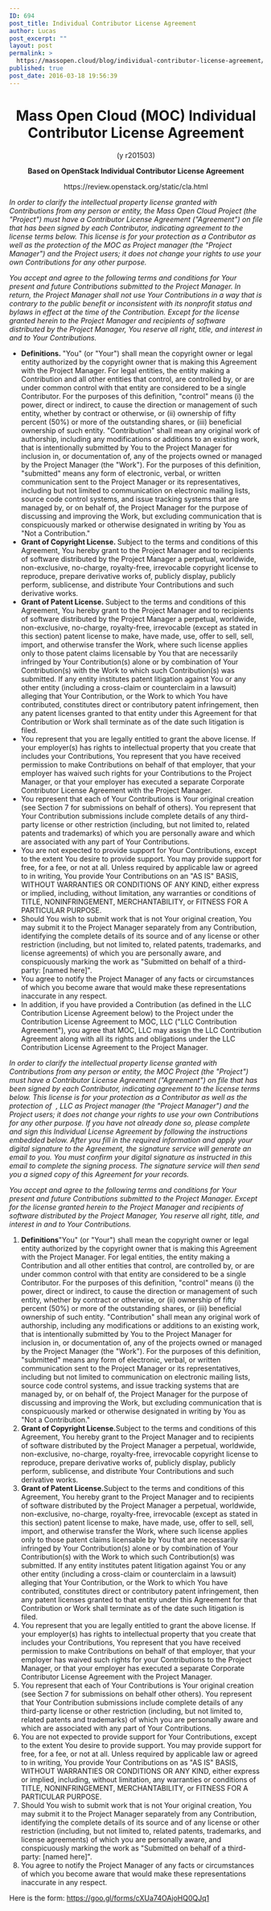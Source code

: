 ```yaml
---
ID: 694
post_title: Individual Contributor License Agreement
author: Lucas
post_excerpt: ""
layout: post
permalink: >
  https://massopen.cloud/blog/individual-contributor-license-agreement/
published: true
post_date: 2016-03-18 19:56:39
---
```

<h1 style="text-align: center;"><strong>Mass Open Cloud (MOC) Individual Contributor License Agreement</strong></h1>
<p style="text-align: center;">(y r201503)</p>
<p style="text-align: center;"><strong>Based on OpenStack Individual Contributor License Agreement</strong></p>
<p style="text-align: center;">https://review.openstack.org/static/cla.html</p>
<em>In order to clarify the intellectual property license granted with Contributions from any person or entity, the Mass Open Cloud Project (the "Project") must have a Contributor License Agreement ("Agreement") on file that has been signed by each Contributor, indicating agreement to the license terms below. This license is for your protection as a Contributor as well as the protection of the MOC as Project manager (the "Project Manager") and the Project users; it does not change your rights to use your own Contributions for any other purpose.</em>

<em>You accept and agree to the following terms and conditions for Your present and future Contributions submitted to the Project Manager. In return, the Project Manager shall not use Your Contributions in a way that is contrary to the public benefit or inconsistent with its nonprofit status and bylaws in effect at the time of the Contribution. Except for the license granted herein to the Project Manager and recipients of software distributed by the Project Manager, You reserve all right, title, and interest in and to Your Contributions.</em>
<ul>
 	<li><strong>Definitions</strong><strong>. </strong>"You" (or "Your") shall mean the copyright owner or legal entity authorized by the copyright owner that is making this Agreement with the Project Manager. For legal entities, the entity making a Contribution and all other entities that control, are controlled by, or are under common control with that entity are considered to be a single Contributor. For the purposes of this definition, "control" means (i) the power, direct or indirect, to cause the direction or management of such entity, whether by contract or otherwise, or (ii) ownership of fifty percent (50%) or more of the outstanding shares, or (iii) beneficial ownership of such entity. "Contribution" shall mean any original work of authorship, including any modifications or additions to an existing work, that is intentionally submitted by You to the Project Manager for inclusion in, or documentation of, any of the projects owned or managed by the Project Manager (the "Work"). For the purposes of this definition, "submitted" means any form of electronic, verbal, or written communication sent to the Project Manager or its representatives, including but not limited to communication on electronic mailing lists, source code control systems, and issue tracking systems that are managed by, or on behalf of, the Project Manager for the purpose of discussing and improving the Work, but excluding communication that is conspicuously marked or otherwise designated in writing by You as "Not a Contribution."</li>
 	<li><strong>Grant of Copyright License</strong><strong>. </strong>Subject to the terms and conditions of this Agreement, You hereby grant to the Project Manager and to recipients of software distributed by the Project Manager a perpetual, worldwide, non-exclusive, no-charge, royalty-free, irrevocable copyright license to reproduce, prepare derivative works of, publicly display, publicly perform, sublicense, and distribute Your Contributions and such derivative works.</li>
 	<li><strong>Grant of Patent License</strong><strong>. </strong>Subject to the terms and conditions of this Agreement, You hereby grant to the Project Manager and to recipients of software distributed by the Project Manager a perpetual, worldwide, non-exclusive, no-charge, royalty-free, irrevocable (except as stated in this section) patent license to make, have made, use, offer to sell, sell, import, and otherwise transfer the Work, where such license applies only to those patent claims licensable by You that are necessarily infringed by Your Contribution(s) alone or by combination of Your Contribution(s) with the Work to which such Contribution(s) was submitted. If any entity institutes patent litigation against You or any other entity (including a cross-claim or counterclaim in a lawsuit) alleging that Your Contribution, or the Work to which You have contributed, constitutes direct or contributory patent infringement, then any patent licenses granted to that entity under this Agreement for that Contribution or Work shall terminate as of the date such litigation is filed.</li>
 	<li>You represent that you are legally entitled to grant the above license. If your employer(s) has rights to intellectual property that you create that includes your Contributions, You represent that you have received permission to make Contributions on behalf of that employer, that your employer has waived such rights for your Contributions to the Project Manager, or that your employer has executed a separate Corporate Contributor License Agreement with the Project Manager.</li>
 	<li>You represent that each of Your Contributions is Your original creation (see Section 7 for submissions on behalf of others). You represent that Your Contribution submissions include complete details of any third-party license or other restriction (including, but not limited to, related patents and trademarks) of which you are personally aware and which are associated with any part of Your Contributions.</li>
 	<li>You are not expected to provide support for Your Contributions, except to the extent You desire to provide support. You may provide support for free, for a fee, or not at all. Unless required by applicable law or agreed to in writing, You provide Your Contributions on an "AS IS" BASIS, WITHOUT WARRANTIES OR CONDITIONS OF ANY KIND, either express or implied, including, without limitation, any warranties or conditions of TITLE, NONINFRINGEMENT, MERCHANTABILITY, or FITNESS FOR A PARTICULAR PURPOSE.</li>
 	<li>Should You wish to submit work that is not Your original creation, You may submit it to the Project Manager separately from any Contribution, identifying the complete details of its source and of any license or other restriction (including, but not limited to, related patents, trademarks, and license agreements) of which you are personally aware, and conspicuously marking the work as "Submitted on behalf of a third-party: [named here]".</li>
 	<li>You agree to notify the Project Manager of any facts or circumstances of which you become aware that would make these representations inaccurate in any respect.</li>
 	<li>In addition, if you have provided a Contribution (as defined in the LLC Contribution License Agreement below) to the Project under the Contribution License Agreement to MOC, LLC ("LLC Contribution Agreement"), you agree that MOC, LLC may assign the LLC Contribution Agreement along with all its rights and obligations under the LLC Contribution License Agreement to the Project Manager.</li>
</ul>
<em>In order to clarify the intellectual property license granted with Contributions from any person or entity, the MOC Project (the "Project") must have a Contributor License Agreement ("Agreement") on file that has been signed by each Contributor, indicating agreement to the license terms below. This license is for your protection as a Contributor as well as the protection of  , LLC as Project manager (the "Project Manager") and the Project users; it does not change your rights to use your own Contributions for any other purpose. If you have not already done so, please complete and sign this Individual License Agreement by following the instructions embedded below. After you fill in the required information and apply your digital signature to the Agreement, the signature service will generate an email to you. You must confirm your digital signature as instructed in this email to complete the signing process. The signature service will then send you a signed copy of this Agreement for your records.</em>

<em>You accept and agree to the following terms and conditions for Your present and future Contributions submitted to the Project Manager. Except for the license granted herein to the Project Manager and recipients of software distributed by the Project Manager, You reserve all right, title, and interest in and to Your Contributions.</em>
<ol>
 	<li><strong>Definitions</strong>"You" (or "Your") shall mean the copyright owner or legal entity authorized by the copyright owner that is making this Agreement with the Project Manager. For legal entities, the entity making a Contribution and all other entities that control, are controlled by, or are under common control with that entity are considered to be a single Contributor. For the purposes of this definition, "control" means (i) the power, direct or indirect, to cause the direction or management of such entity, whether by contract or otherwise, or (ii) ownership of fifty percent (50%) or more of the outstanding shares, or (iii) beneficial ownership of such entity. "Contribution" shall mean any original work of authorship, including any modifications or additions to an existing work, that is intentionally submitted by You to the Project Manager for inclusion in, or documentation of, any of the projects owned or managed by the Project Manager (the "Work"). For the purposes of this definition, "submitted" means any form of electronic, verbal, or written communication sent to the Project Manager or its representatives, including but not limited to communication on electronic mailing lists, source code control systems, and issue tracking systems that are managed by, or on behalf of, the Project Manager for the purpose of discussing and improving the Work, but excluding communication that is conspicuously marked or otherwise designated in writing by You as "Not a Contribution."</li>
 	<li><strong>Grant of Copyright License</strong><strong>.</strong>Subject to the terms and conditions of this Agreement, You hereby grant to the Project Manager and to recipients of software distributed by the Project Manager a perpetual, worldwide, non-exclusive, no-charge, royalty-free, irrevocable copyright license to reproduce, prepare derivative works of, publicly display, publicly perform, sublicense, and distribute Your Contributions and such derivative works.</li>
 	<li><strong>Grant of Patent License</strong><strong>.</strong>Subject to the terms and conditions of this Agreement, You hereby grant to the Project Manager and to recipients of software distributed by the Project Manager a perpetual, worldwide, non-exclusive, no-charge, royalty-free, irrevocable (except as stated in this section) patent license to make, have made, use, offer to sell, sell, import, and otherwise transfer the Work, where such license applies only to those patent claims licensable by You that are necessarily infringed by Your Contribution(s) alone or by combination of Your Contribution(s) with the Work to which such Contribution(s) was submitted. If any entity institutes patent litigation against You or any other entity (including a cross-claim or counterclaim in a lawsuit) alleging that Your Contribution, or the Work to which You have contributed, constitutes direct or contributory patent infringement, then any patent licenses granted to that entity under this Agreement for that Contribution or Work shall terminate as of the date such litigation is filed.</li>
 	<li>You represent that you are legally entitled to grant the above license. If your employer(s) has rights to intellectual property that you create that includes your Contributions, You represent that you have received permission to make Contributions on behalf of that employer, that your employer has waived such rights for your Contributions to the Project Manager, or that your employer has executed a separate Corporate Contributor License Agreement with the Project Manager.</li>
 	<li>You represent that each of Your Contributions is Your original creation (see Section 7 for submissions on behalf other others). You represent that Your Contribution submissions include complete details of any third-party license or other restriction (including, but not limited to, related patents and trademarks) of which you are personally aware and which are associated with any part of Your Contributions.</li>
 	<li>You are not expected to provide support for Your Contributions, except to the extent You desire to provide support. You may provide support for free, for a fee, or not at all. Unless required by applicable law or agreed to in writing, You provide Your Contributions on as "AS IS" BASIS, WITHOUT WARRANTIES OR CONDITIONS OR ANY KIND, either express or implied, including, without limitation, any warranties or conditions of TITLE, NONINFRINGEMENT, MERCHANTABILITY, or FITNESS FOR A PARTICULAR PURPOSE.</li>
 	<li>Should You wish to submit work that is not Your original creation, You may submit it to the Project Manager separately from any Contribution, identifying the complete details of its source and of any license or other restriction (including, but not limited to, related patents, trademarks, and license agreements) of which you are personally aware, and conspicuously marking the work as "Submitted on behalf of a third-party: [named here]".</li>
 	<li>You agree to notify the Project Manager of any facts or circumstances of which you become aware that would make these representations inaccurate in any respect.</li>
</ol>
Here is the form: <a href="https://goo.gl/forms/zgbvrPjODa8V96Tp1">https://goo.gl/forms/cXUa74OAjoHQ0QJq1</a>
